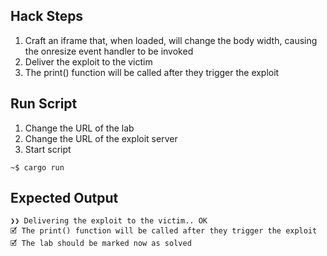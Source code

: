 ## Hack Steps

1. Craft an iframe that, when loaded, will change the body width, causing the onresize event handler to be invoked
2. Deliver the exploit to the victim
3. The print() function will be called after they trigger the exploit

## Run Script

1. Change the URL of the lab
2. Change the URL of the exploit server
3. Start script

```
~$ cargo run
```

## Expected Output

```
❯❯ Delivering the exploit to the victim.. OK
🗹 The print() function will be called after they trigger the exploit
🗹 The lab should be marked now as solved
```
